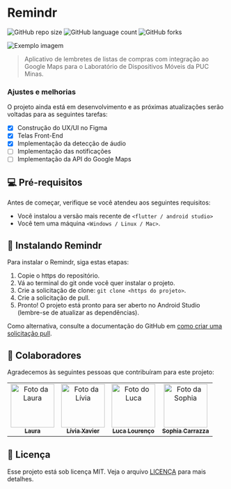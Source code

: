 # Remindr

![GitHub repo size](https://img.shields.io/github/repo-size/sophiacarrazza/Remindr?style=for-the-badge)
![GitHub language count](https://img.shields.io/github/languages/count/sophiacarrazza/Remindr?style=for-the-badge)
![GitHub forks](https://img.shields.io/github/forks/sophiacarrazza/Remindr?style=for-the-badge)
<!--
![Bitbucket open issues](https://img.shields.io/bitbucket/issues/sophiacarrazza/Remindr?style=for-the-badge)
![Bitbucket open pull requests](https://img.shields.io/bitbucket/pr-raw/sophiacarrazza/Remindre?style=for-the-badge)
-->
<img src="imagem.png" alt="Exemplo imagem">

> Aplicativo de lembretes de listas de compras com integração ao Google Maps para o Laboratório de Dispositivos Móveis da PUC Minas.

### Ajustes e melhorias

O projeto ainda está em desenvolvimento e as próximas atualizações serão voltadas para as seguintes tarefas:

- [x] Construção do UX/UI no Figma
- [x] Telas Front-End
- [x] Implementação da detecção de áudio
- [ ] Implementação das notificações
- [ ] Implementação da API do Google Maps

## 💻 Pré-requisitos

Antes de começar, verifique se você atendeu aos seguintes requisitos:

- Você instalou a versão mais recente de `<flutter / android studio>`
- Você tem uma máquina `<Windows / Linux / Mac>`.

## 🚀 Instalando Remindr

Para instalar o Remindr, siga estas etapas:

1. Copie o https do repositório.
2. Vá ao terminal do git onde você quer instalar o projeto.
3. Crie a solicitação de clone: `git clone <https do projeto>`.
7. Crie a solicitação de pull.
8. Pronto! O projeto está pronto para ser aberto no Android Studio (lembre-se de atualizar as dependências).

Como alternativa, consulte a documentação do GitHub em [como criar uma solicitação pull](https://help.github.com/en/github/collaborating-with-issues-and-pull-requests/creating-a-pull-request).

## 🤝 Colaboradores

Agradecemos às seguintes pessoas que contribuíram para este projeto:

<table>
  <tr>
    <td align="center">
      <a href="https://github.com/laura3141" title="defina o título do link">
        <img src="https://github.com/user-attachments/assets/6edbc266-cc90-43f5-96a0-52d43af68cac" width="100px;" alt="Foto da Laura"/><br>
        <sub>
          <b>Laura </b>
        </sub>
      </a>
    </td>
    <td align="center">
      <a href="https://github.com/liviacx" title="defina o título do link">
        <img src="https://github.com/user-attachments/assets/f9a9d393-b9d2-4405-8950-c55548852d0d" width="100px;" alt="Foto da Lívia"/><br>
        <sub>
          <b>Lívia Xavier</b>
        </sub>
      </a>
    </td>
    <td align="center">
      <a href="https://github.com/LucaGonzaga" title="defina o título do link">
        <img src="https://github.com/user-attachments/assets/b9143166-0c6f-47ab-8209-060b8c710baf" width="100px;" alt="Foto do Luca"/><br>
        <sub>
          <b>Luca Lourenço</b>
        </sub>
      </a>
    </td>
    <td align="center">
      <a href="https://github.com/sophiacarrazza" title="defina o título do link">
        <img src="https://github.com/user-attachments/assets/7ce06a54-1db9-4938-940b-ddcf7654f780" width="100px;" alt="Foto da Sophia"/><br>
        <sub>
          <b>Sophia Carrazza</b>
        </sub>
      </a>
    </td>
  </tr>
</table>

## 📝 Licença

Esse projeto está sob licença MIT. Veja o arquivo [LICENÇA](LICENSE) para mais detalhes.
